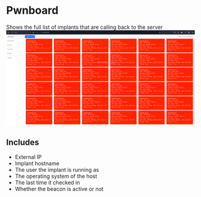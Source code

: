 # Pwnboard

Shows the full list of implants that are calling back to the server
![](docs/img/pwnboard.png)

## Includes

+ External IP
+ Implant hostname
+ The user the implant is running as
+ The operating system of the host
+ The last time it checked in
+ Whether the beacon is active or not
